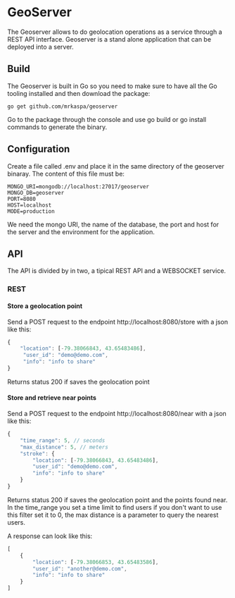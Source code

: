 # GeoServer

The Geoserver allows to do geolocation operations as a service through a REST API interface. Geoserver is a stand alone application that can be deployed into a server.

## Build

The Geoserver is built in Go so you need to make sure to have all the Go tooling installed and then download the package:

```
go get github.com/mrkaspa/geoserver
```

Go to the package through the console and use go build or go install commands to generate the binary.

## Configuration

Create a file called .env and place it in the same directory of the geoserver binaray. The content of this file must be:

```
MONGO_URI=mongodb://localhost:27017/geoserver
MONGO_DB=geoserver
PORT=8080
HOST=localhost
MODE=production
```

We need the mongo URI, the name of the database, the port and host for the server and the environment for the application.

## API

The API is divided by in two, a tipical REST API and a WEBSOCKET service.

### REST

#### Store a geolocation point

Send a POST request to the endpoint http://localhost:8080/store with a json like this:

```js
{
    "location": [-79.38066843, 43.65483486],
     "user_id": "demo@demo.com",
     "info": "info to share" 
}
```

Returns status 200 if saves the geolocation point

#### Store and retrieve near points

Send a POST request to the endpoint http://localhost:8080/near with a json like this:

```js
{
    "time_range": 5, // seconds
    "max_distance": 5, // meters
    "stroke": {
        "location": [-79.38066843, 43.65483486],
        "user_id": "demo@demo.com",
        "info": "info to share"
    } 
}
```

Returns status 200 if saves the geolocation point and the points found near. In the time_range you set a time limit to find users if you don't want to use this filter set it to 0, the max distance is a parameter to query the nearest users.

A response can look like this:

```js
[
    {
        "location": [-79.38066853, 43.65483586],
        "user_id": "another@demo.com",
        "info": "info to share"
    }
]
```

